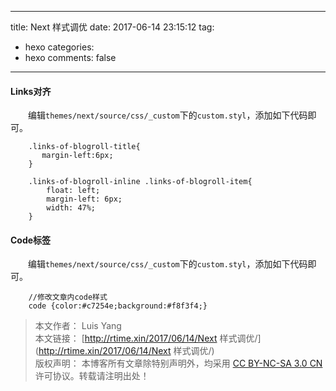 
---
title: Next 样式调优 
date: 2017-06-14 23:15:12
tag:
   - hexo
categories:
   - hexo
comments: false
---

#### Links对齐 ####

　　编辑`themes/next/source/css/_custom`下的`custom.styl`，添加如下代码即可。

```
	.links-of-blogroll-title{
	   margin-left:6px;
	}
	
	.links-of-blogroll-inline .links-of-blogroll-item{
	    float: left;
	    margin-left: 6px;
	    width: 47%;
	}

```

#### Code标签 ####

　　编辑`themes/next/source/css/_custom`下的`custom.styl`，添加如下代码即可。

```
	//修改文章内code样式
	code {color:#c7254e;background:#f8f3f4;}
```

> 本文作者： Luis Yang    
>本文链接： [http://rtime.xin/2017/06/14/Next 样式调优/](http://rtime.xin/2017/06/14/Next 样式调优/)    
>版权声明： 本博客所有文章除特别声明外，均采用 [CC BY-NC-SA 3.0 CN](http://creativecommons.org/licenses/by-nc-sa/3.0/cn/) 许可协议。转载请注明出处！   
